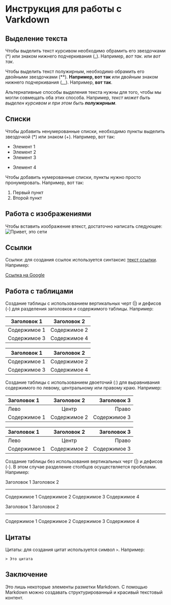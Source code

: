 # Инструкция для работы с Varkdown

## Выделение текста

Чтобы выделить текст курсивом необходимо обрамить его звездочками (*) или знаком нижнего подчеркивания (_). Например, *вот так.* или _вот так_.

 Чтобы выделить текст полужирным, необходимо обрамить его двойными звездочками (**). **Например, вот так** или двойным знаком нижнего подчеркивания (__). Например, __вот так__.

 Альтернативные способы выделения текста нужны для того, чтобы мы могли совмещать оба этих способа. Например, _текст может быть выделен курсивом и при этом быть **полужирным**_.

## Списки

Чтобы добавить ненумерованные списки, необходимо пункты выделить звездочкой (*) или знаком (+). Например, вот так:
* Элемент 1
* Элемент 2
* Элемент 3
+ Элемент 4

Чтобы добавить нумерованные списки, пункты нужно просто пронумеровать. Например, вот так:
1. Первый пункт  
2. Второй пункт


## Работа с изображениями

Чтобы вставить изображение втекст, достаточно написать следующее:
![Привет, это сети](seti.jpg)

## Ссылки

Ссылки: для создания ссылок используется синтаксис [текст ссылки](URL). Например:

[Ссылка на Google](https://www.google.com)

## Работа с таблицами

Создание таблицы с использованием вертикальных черт (|) и дефисов (-) для разделения заголовков и содержимого таблицы. Например:

| Заголовок 1 | Заголовок 2 |
|-------------|-------------|
| Содержимое 1 | Содержимое 2 |
| Содержимое 3 | Содержимое 4 |

| Заголовок 1 | Заголовок 2 |
|-------------|-------------|
| Содержимое 1 | Содержимое 2 |
| Содержимое 3 | Содержимое 4 |


 Создание таблицы с использованием двоеточий (:) для выравнивания содержимого по левому, центральному или правому краю. Например:

| Заголовок 1 | Заголовок 2 | Заголовок 3 |
|:-----------|:----------:|------------:|
| Лево       | Центр      | Право       |
| Содержимое 1 | Содержимое 2 | Содержимое 3 |

| Заголовок 1 | Заголовок 2 | Заголовок 3 |
|:-----------|:----------:|------------:|
| Лево       | Центр      | Право       |
| Содержимое 1 | Содержимое 2 | Содержимое 3 |

Создание таблицы без использования вертикальных черт (|) и дефисов (-). В этом случае разделение столбцов осуществляется пробелами. Например:

Заголовок 1   Заголовок 2
-----------   ----------
Содержимое 1  Содержимое 2
Содержимое 3  Содержимое 4

Заголовок 1   Заголовок 2
-----------   ----------
Содержимое 1  Содержимое 2
Содержимое 3  Содержимое 4


## Цитаты

 Цитаты: для создания цитат используется символ `>`\. Например:

```
> Это цитата
```

## Заключение

Это лишь некоторые элементы разметки Markdown\. С помощью Markdown можно создавать структурированный и красивый текстовый контент.